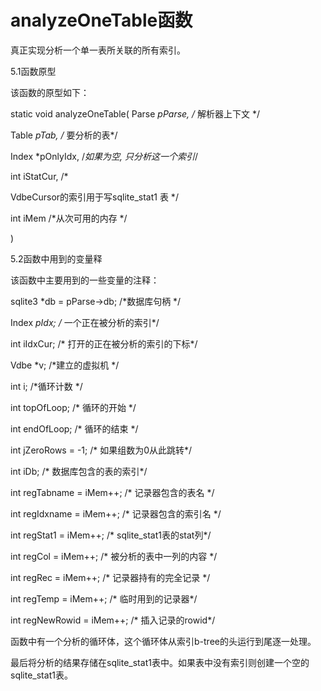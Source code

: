# analyzeOneTable函数
真正实现分析一个单一表所关联的所有索引。

5.1函数原型

该函数的原型如下：

static void analyzeOneTable(
  Parse *pParse,   /* 解析器上下文 */

  Table *pTab,     /* 要分析的表*/

  Index *pOnlyIdx, /*如果为空, 只分析这一个索引*/

  int iStatCur,    /*

  VdbeCursor的索引用于写sqlite_stat1 表 */

  int iMem         /*从次可用的内存 */

)

5.2函数中用到的变量释

该函数中主要用到的一些变量的注释：

sqlite3 *db = pParse->db;    /*数据库句柄 */

  Index *pIdx;                 /*
  一个正在被分析的索引*/

  int iIdxCur;                 /* 打开的正在被分析的索引的下标*/

  Vdbe *v;                     /*建立的虚拟机 */

  int i;                       /*循环计数 */

  int topOfLoop;               /* 循环的开始 */

  int endOfLoop;               /* 循环的结束 */

  int jZeroRows = -1;          /* 如果组数为0从此跳转*/

  int iDb;                     /* 数据库包含的表的索引*/

  int regTabname = iMem++;     /* 记录器包含的表名 */

  int regIdxname = iMem++;     /* 记录器包含的索引名 */

  int regStat1 = iMem++;       /* sqlite_stat1表的stat列*/

  int regCol = iMem++;         /* 被分析的表中一列的内容 */

  int regRec = iMem++;         /* 记录器持有的完全记录 */

  int regTemp = iMem++;        /* 临时用到的记录器*/

  int regNewRowid = iMem++;    /* 插入记录的rowid*/

函数中有一个分析的循环体，这个循环体从索引b-tree的头运行到尾逐一处理。

最后将分析的结果存储在sqlite_stat1表中。如果表中没有索引则创建一个空的sqlite_stat1表。
